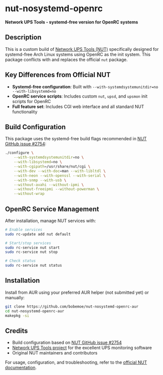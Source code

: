 # nut-nosystemd-openrc

**Network UPS Tools - systemd-free version for OpenRC systems**

## Description

This is a custom build of [Network UPS Tools (NUT)](https://networkupstools.org/) specifically designed for systemd-free Arch Linux systems using OpenRC as the init system. This package conflicts with and replaces the official `nut` package.

## Key Differences from Official NUT

- **Systemd-free configuration**: Built with `--with-systemdsystemunitdir=no --with-libsystemd=no`
- **OpenRC service scripts**: Includes custom `nut`, `upsd`, and `upsmon` init scripts for OpenRC
- **Full feature set**: Includes CGI web interface and all standard NUT functionality

## Build Configuration

This package uses the systemd-free build flags recommended in [NUT GitHub issue #2754](https://github.com/networkupstools/nut/issues/2754):

```bash
./configure \
    --with-systemdsystemunitdir=no \
    --with-libsystemd=no \
    --with-cgipath=/usr/share/nut/cgi \
    --with-dev --with-doc=man --with-libltdl \
    --with-neon --with-openssl --with-serial \
    --with-snmp --with-usb \
    --without-avahi --without-ipmi \
    --without-freeipmi --without-powerman \
    --without-wrap
```

## OpenRC Service Management

After installation, manage NUT services with:

```bash
# Enable services
sudo rc-update add nut default

# Start/stop services  
sudo rc-service nut start
sudo rc-service nut stop

# Check status
sudo rc-service nut status
```

## Installation

Install from AUR using your preferred AUR helper (not submitted yet) or manually:

```bash
git clone https://github.com/bobemoe/nut-nosystemd-openrc-aur
cd nut-nosystemd-openrc-aur
makepkg -si
```

## Credits

- Build configuration based on [NUT GitHub issue #2754](https://github.com/networkupstools/nut/issues/2754)
- [Network UPS Tools project](https://networkupstools.org/) for the excellent UPS monitoring software
- Original NUT maintainers and contributors

For usage, configuration, and troubleshooting, refer to the [official NUT documentation](https://networkupstools.org/documentation.html).
